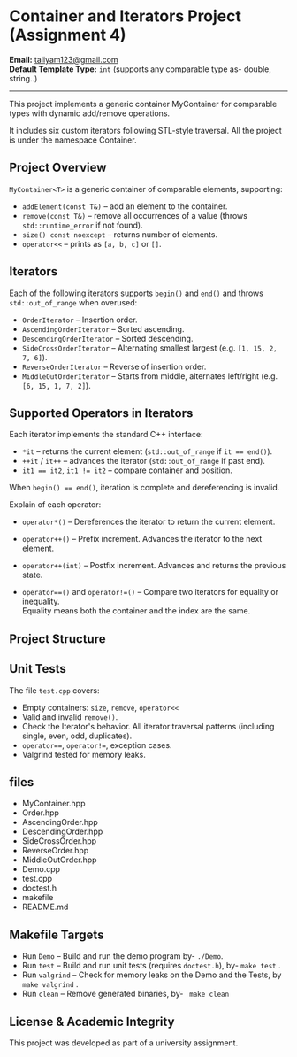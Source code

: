 # Container and Iterators Project (Assignment 4)

**Email:** taliyam123@gmail.com  
**Default Template Type:** `int` (supports any comparable type as- double, string..)


---
This project implements a generic container MyContainer<T> for comparable types with dynamic add/remove operations.

It includes six custom iterators following STL-style traversal.
All the project is under the namespace Container.
## Project Overview

`MyContainer<T>` is a generic container of comparable elements, supporting:

- `addElement(const T&)` – add an element to the container.
- `remove(const T&)` – remove all occurrences of a value (throws `std::runtime_error` if not found).
- `size() const noexcept` – returns number of elements.
- `operator<<` – prints as `[a, b, c]` or `[]`.

## Iterators

Each of the following iterators supports `begin()` and `end()` and throws `std::out_of_range` when overused:

- `OrderIterator` – Insertion order.
- `AscendingOrderIterator` – Sorted ascending.
- `DescendingOrderIterator` – Sorted descending.
- `SideCrossOrderIterator` – Alternating smallest largest (e.g. `[1, 15, 2, 7, 6]`).
- `ReverseOrderIterator` – Reverse of insertion order.
- `MiddleOutOrderIterator` – Starts from middle, alternates left/right (e.g. `[6, 15, 1, 7, 2]`).

## Supported Operators in Iterators

Each iterator implements the standard C++ interface:

- `*it` – returns the current element (`std::out_of_range` if `it == end()`).
- `++it` / `it++` – advances the iterator (`std::out_of_range` if past end).
- `it1 == it2`, `it1 != it2` – compare container and position.

When `begin() == end()`, iteration is complete and dereferencing is invalid.

Explain of each operator:
- `operator*()` – Dereferences the iterator to return the current element.  

- `operator++()` – Prefix increment. Advances the iterator to the next element.  

- `operator++(int)` – Postfix increment. Advances and returns the previous state.

- `operator==()` and `operator!=()` – Compare two iterators for equality or inequality.  
  Equality means both the container and the index are the same.

## Project Structure
## Unit Tests

The file `test.cpp` covers:

- Empty containers: `size`, `remove`, `operator<<`
- Valid and invalid `remove()`.
- Check the Iterator's behavior. All iterator traversal patterns (including single, even, odd, duplicates).
- `operator==`, `operator!=`, exception cases.
- Valgrind tested for memory leaks.

## files 

- MyContainer.hpp  
- Order.hpp  
- AscendingOrder.hpp  
- DescendingOrder.hpp  
- SideCrossOrder.hpp  
- ReverseOrder.hpp  
- MiddleOutOrder.hpp  
- Demo.cpp   
- test.cpp  
- doctest.h  
- makefile  
- README.md  


## Makefile Targets

- Run `Demo` – Build and run the demo program by-   `./Demo`.
- Run `test` – Build and run unit tests (requires `doctest.h`), by- `make test` .
- Run `valgrind` – Check for memory leaks on the Demo and the Tests,  by `make valgrind` .
- Run `clean` – Remove generated binaries, by- ` make clean`


## License & Academic Integrity

This project was developed as part of a university assignment.
